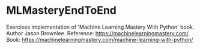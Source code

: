 # MLMasteryEndToEnd
Exercises implementation of 'Machine Learning Mastery With Python' book. Author Jason Brownlee.
Reference: https://machinelearningmastery.com/ 
Book: https://machinelearningmastery.com/machine-learning-with-python/
